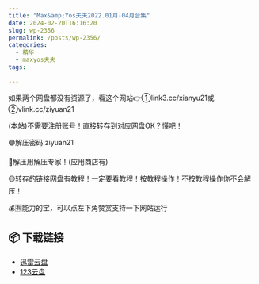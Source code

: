 ```yaml
---
title: "Max&amp;Yos夫夫2022.01月-04月合集"
date: 2024-02-20T16:16:20
slug: wp-2356
permalink: /posts/wp-2356/
categories:
  - 精华
  - maxyos夫夫
tags:

---
```


如果两个网盘都没有资源了，看这个网站👉①link3.cc/xianyu21或②vlink.cc/ziyuan21

(本站)不需要注册账号！直接转存到对应网盘OK？懂吧！

🟢解压密码:ziyuan21

🔵解压用解压专家！(应用商店有)

🟡转存的链接网盘有教程！一定要看教程！按教程操作！不按教程操作你不会解压！

💰🈶能力的宝，可以点左下角赞赏支持一下网站运行

## 📦 下载链接
- [迅雷云盘](https://blziyuan21.com/pay-download/2356?key=32fc5a7ade&down_id=0)
- [123云盘](https://blziyuan21.com/pay-download/2356?key=32fc5a7ade&down_id=1)

